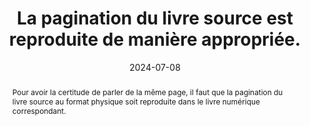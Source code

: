 ---
N: 
Rubrique: 
title: La pagination du livre source est reproduite de manière appropriée. 
detail:  
abstract: Pour avoir la certitude de parler de la même page, il faut que la pagination du livre source au format physique soit reproduite dans le livre numérique correspondant.
categories: [" navigation"]
agrege: O0000-E082
opquast: 'N/A'
indiceebook: '82'
description: "Règle n° 082"
before: "081"
weight: "082"
after: "083"
actif: '1'
layout: rules
date: 2024-07-08
tags: ["", ""]
objectif: ["Faciliter la communication autour d’un même livre, indépendamment de son format", "Permettre les références et citations indépendamment du format du livre"]
Meo: ["Dans les documents composant le livre numérique, donner aux appareils de lecture l’indication des changements de page."]
Controle: ["Dans l’appareil de lecture, vérifier qu’il est possible d’atteindre une page spécifique", "Vérifier que le contenu de la page atteinte correspond à la même page dans le livre source"]
epubcheck: 
ace: 
humancheck: true
Source: ["SNE"]
Referentiel: ["EPUB https://www.w3.org/TR/epub-ssv-11/#sec-pagination (epub:type=”page-break” attribute)"]
steps: ["", ""]
Pertinence: 1
---